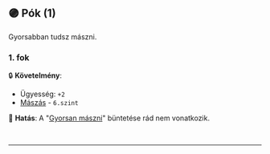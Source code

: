 ## 🟣 Pók (1)

Gyorsabban tudsz mászni.

### 1. fok

🔒 **Követelmény**:
- Ügyesség: `+2`
- [Mászás](../kepzettsegek.szekunder/maszas.md) - `6.szint`


🌟 **Hatás**: A "[Gyorsan mászni](../kepzettsegek.szekunder/maszas.md#c%C3%A9lsz%C3%A1mot-m%C3%B3dos%C3%ADt%C3%B3-k%C3%B6r%C3%BClm%C3%A9nyek)" büntetése rád nem vonatkozik.

<br />

---
